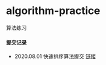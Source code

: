 # algorithm-practice
算法练习

#### 提交记录
- 2020.08.01 快速排序算法提交 [链接](https://github.com/Chenchicheng/algorithm-practice/blob/master/src/sort/QuickSort.java)
